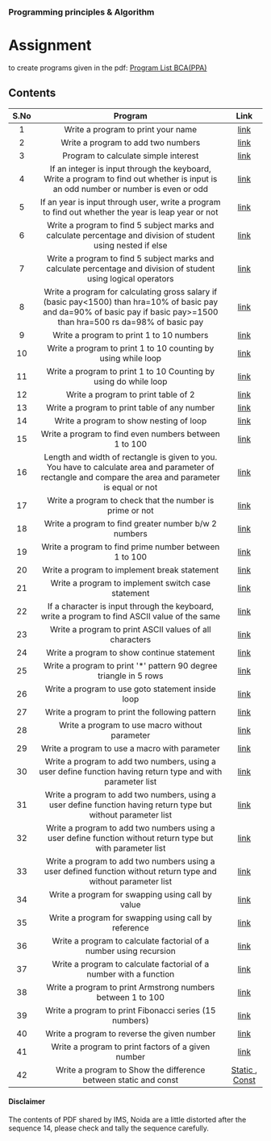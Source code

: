 
### Programming principles & Algorithm
# Assignment

to create programs given in the pdf: [Program List BCA(PPA)](./Program%20List%20BCA(PPA).pdf)

## Contents 

| S.No | Program | Link |
|:-:|:-:|:-:|
| 1 | Write a program to print your name | [link](./programs/prog1.c) |
| 2 | Write a program to add two numbers | [link](./programs/prog2.c) |
| 3 | Program to calculate simple interest | [link](./programs/prog3.c) |
| 4 | If an integer is input through the keyboard, Write a program to find out whether is input is an odd number or number is even or odd | [link](./programs/prog4.c) |
| 5 | If an year is input through user, write a program to find out whether the year is leap year or not | [link](./programs/prog5.c) |
| 6 | Write a program to find 5 subject marks and calculate percentage and division of student using nested if else | [link](./programs/prog6.c) |
| 7 | Write a program to find 5 subject marks and calculate percentage and division of student using logical operators | [link](./programs/prog7.c) |
| 8 | Write a program for calculating gross salary if (basic pay<1500) than hra=10% of basic pay and da=90% of basic pay if basic pay>=1500 than hra=500 rs da=98% of basic pay | [link](./programs/prog8.c) |
| 9 | Write a program to print 1 to 10 numbers | [link](./programs/prog9.c) |
| 10 | Write a program to print 1 to 10 counting by using while loop | [link](./programs/prog10.c) |
| 11 | Write a program to print 1 to 10 Counting by using do while loop | [link](./programs/prog11.c) |
| 12 | Write a program to print table of 2 | [link](./programs/prog12.c) |
| 13 | Write a program to print table of any number | [link](./programs/prog13.c) |
| 14 | Write a program to show nesting of loop  | [link](./programs/prog14.c) |
| 15 | Write a program to find even numbers between 1 to 100 | [link](./programs/prog15.c) |
| 16 | Length and width of rectangle is given to you. You have to calculate area and parameter of rectangle and compare the area and parameter is equal or not | [link](./programs/prog16.c) |
| 17 | Write a program to check that the number is prime or not | [link](./programs/prog17.c) |
| 18 | Write a program to find greater number b/w 2 numbers  | [link](./programs/prog18.c) |
| 19 | Write a program to find prime number between 1 to 100 | [link](./programs/prog19.c) |
| 20 | Write a program to implement break statement | [link](./programs/prog20.c) |
| 21 | Write a program to implement switch case statement | [link](./programs/prog21.c) |
| 22 | If a character is input through the keyboard, write a program to find ASCII value of the same | [link](./programs/prog22.c) |
| 23 | Write a program to print ASCII values of all characters | [link](./programs/prog23.c) |
| 24 | Write a program to show continue statement | [link](./programs/prog24.c) |
| 25 | Write a program to print '*' pattern 90 degree triangle in 5 rows | [link](./programs/prog25.c) |
| 26 | Write a program to use goto statement inside loop | [link](./programs/prog26.c) |
| 27 | Write a program to print the following pattern | [link](./programs/prog27.c) |
| 28 | Write a program to use macro without parameter | [link](./programs/prog28.c) |
| 29 | Write a program to use a macro with parameter | [link](./programs/prog29.c) |
| 30 | Write a program to add two numbers, using a user define function having return type and with parameter list | [link](./programs/prog30.c) |
| 31 | Write a program to add two numbers, using a user define function having return type but without parameter list | [link](./programs/prog31.c) |
| 32 | Write a program to add two numbers using a user define function without return type but with parameter list | [link](./programs/prog32.c) |
| 33 | Write a program to add two numbers using a user defined function without return type and without parameter list | [link](./programs/prog33.c) |
| 34 | Write a program for swapping using call by value | [link](./programs/prog34.c) |
| 35 | Write a program for swapping using call by reference | [link](./programs/prog35.c) |
| 36 | Write a program to calculate factorial of a number using recursion | [link](./programs/prog36.c) |
| 37 | Write a program to calculate factorial of a number with a function | [link](./programs/prog37.c) |
| 38 | Write a program to print Armstrong numbers between 1 to 100 | [link](./programs/prog38.c) |
| 39 | Write a program to print Fibonacci series (15 numbers) | [link](./programs/prog39.c) |
| 40 | Write a program to reverse the given number | [link](./programs/prog40.c) |
| 41 | Write a program to print factors of a given number | [link](./programs/prog41.c) |
| 42 | Write a program to  Show the difference between static and const | [Static ](./programs/prog42.c) , [Const](programs/prog43.c) |

#### Disclaimer
The contents of PDF shared by IMS, Noida are a little distorted after the sequence 14, please check and tally the sequence carefully.

## 